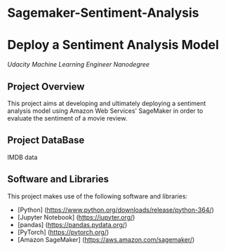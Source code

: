 # Sagemaker-Sentiment-Analysis

# Deploy a Sentiment Analysis Model

*Udacity Machine Learning Engineer Nanodegree*

## Project Overview

This project aims at developing and ultimately deploying a sentiment analysis model using 
Amazon Web Services' SageMaker in order to evaluate the sentiment of a movie review.

## Project DataBase

IMDB data

## Software and Libraries

This project makes use of the following software and libraries:

* [Python] (https://www.python.org/downloads/release/python-364/)
* [Jupyter Notebook] (https://jupyter.org/)
* [pandas] (https://pandas.pydata.org/)
* [PyTorch] (https://pytorch.org/)
* [Amazon SageMaker] (https://aws.amazon.com/sagemaker/)
